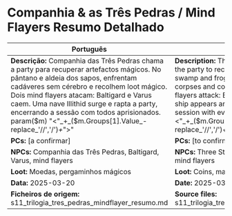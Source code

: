 # Companhia & as Três Pedras / Mind Flayers  Resumo Detalhado

| Português | English |
|-----------|---------|
| **Descrição:** Companhia das Três Pedras chama a party para recuperar artefactos mágicos. No pântano e aldeia dos sapos, enfrentam cadáveres sem cérebro e recolhem loot mágico. Dois mind flayers atacam: Baltigard e Varus caem. Uma nave Illithid surge e rapta a party, encerrando a sessão com todos aprisionados. param($m) "<"_+_($m.Groups[1].Value_-replace_'//','/')_+_">"  | **Description:** The Three Stones Company calls the party to recover magical artifacts. In the swamp and frogfolk village, they face brainless corpses and collect magical loot. Two mind flayers attack: Baltigard and Varus fall. An Illithid ship appears and abducts the party, ending the session with everyone captured. param($m) "<"_+_($m.Groups[1].Value_-replace_'//','/')_+_">"  |
| **PCs:** [a confirmar] | **PCs:** [to confirm] |
| **NPCs:** Companhia das Três Pedras, Baltigard, Varus, mind flayers | **NPCs:** Three Stones Company, Baltigard, Varus, mind flayers |
| **Loot:** Moedas, pergaminhos mágicos | **Loot:** Coins, magic scrolls |
| **Data:** 2025-03-20 | **Date:** 2025-03-20 |
| **Ficheiros de origem:** s11_trilogia_tres_pedras_mindflayer_resumo.md | **Source files:** s11_trilogia_tres_pedras_mindflayer_resumo.md |

























